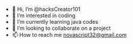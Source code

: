 - 👋 Hi, I’m @hacksCreator101
- 👀 I’m interested in coding
- 🌱 I’m currently learning java codes
- 💞️ I’m looking to collaborate on a project
- 📫 How to reach me novascript32@gmail.com
